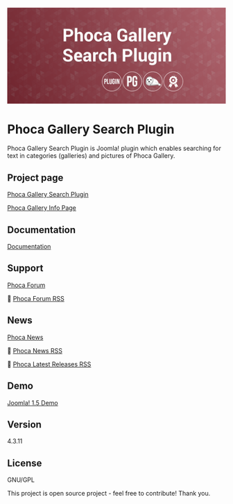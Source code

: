 



![Phoca Gallery Search Plugin](https://github.com/PhocaCz/PhocaGallerySearchPlugin/blob/master/phocagallery.png)

# Phoca Gallery Search Plugin



Phoca Gallery Search Plugin is Joomla! plugin which enables searching for text in categories (galleries) and pictures of Phoca Gallery.



## Project page

[Phoca Gallery Search Plugin](https://www.phoca.cz/phocagallery-search-plugin)

[Phoca Gallery Info Page](https://www.phoca.cz/project/phocagallery-joomla-gallery)



## Documentation

[Documentation](https://www.phoca.cz/documentation/category/15-phoca-gallery-search-plugin)



## Support

[Phoca Forum](https://www.phoca.cz/forum)

:bell: [Phoca Forum RSS](https://www.phoca.cz/forum/app.php/feed)



## News

[Phoca News](https://www.phoca.cz/news)

:bell: [Phoca News RSS](https://www.phoca.cz/news?format=feed&type=rss)

:bell: [Phoca Latest Releases RSS](https://www.phoca.cz/download/feed/111?format=feed&type=rss)



## Demo

[Joomla! 1.5 Demo](https://www.phoca.cz/demo/)



## Version

4.3.11



## License

GNU/GPL



This project is open source project - feel free to contribute! Thank you.

